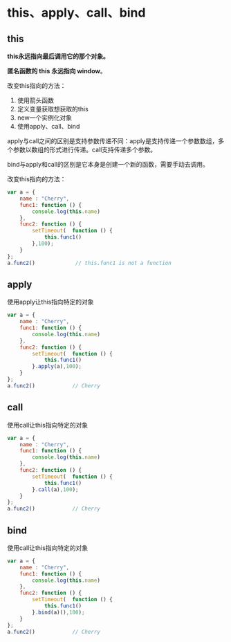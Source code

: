 # this、apply、call、bind

## this

**this永远指向最后调用它的那个对象。**

**匿名函数的 this 永远指向 window**。

改变this指向的方法：

1. 使用箭头函数
2. 定义变量获取想获取的this 
3. new一个实例化对象 
4. 使用apply、call、bind

apply与call之间的区别是支持参数传递不同：apply是支持传递一个参数数组，多个参数以数组的形式进行传递。call支持传递多个参数。

bind与apply和call的区别是它本身是创建一个新的函数，需要手动去调用。

改变this指向的方法：

```javascript
var a = {
    name : "Cherry",
    func1: function () {
        console.log(this.name)
    },
    func2: function () {
        setTimeout(  function () {
            this.func1()
        },100);
    }
};
a.func2()             // this.func1 is not a function
```

## apply

使用apply让this指向特定的对象

```javascript
var a = {
    name : "Cherry",
    func1: function () {
        console.log(this.name)
    },
    func2: function () {
        setTimeout(  function () {
            this.func1()
        }.apply(a),100);
    }
};
a.func2()            // Cherry
```

## call

使用call让this指向特定的对象

```javascript
var a = {
    name : "Cherry",
    func1: function () {
        console.log(this.name)
    },
    func2: function () {
        setTimeout(  function () {
            this.func1()
        }.call(a),100);
    }
};
a.func2()            // Cherry

```

## bind

使用call让this指向特定的对象

```javascript
var a = {
    name : "Cherry",
    func1: function () {
        console.log(this.name)
    },
    func2: function () {
        setTimeout(  function () {
            this.func1()
        }.bind(a)(),100);
    }
};
a.func2()            // Cherry

```

